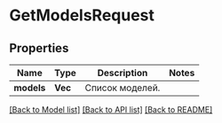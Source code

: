 # GetModelsRequest

## Properties
Name | Type | Description | Notes
------------ | ------------- | ------------- | -------------
**models** | **Vec<i64>** | Список моделей. | 

[[Back to Model list]](../README.md#documentation-for-models) [[Back to API list]](../README.md#documentation-for-api-endpoints) [[Back to README]](../README.md)


